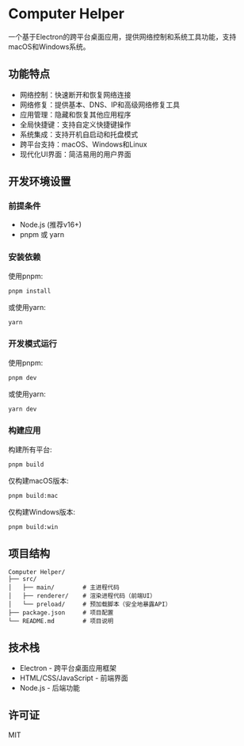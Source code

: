 # Computer Helper

一个基于Electron的跨平台桌面应用，提供网络控制和系统工具功能，支持macOS和Windows系统。

## 功能特点

- 网络控制：快速断开和恢复网络连接
- 网络修复：提供基本、DNS、IP和高级网络修复工具
- 应用管理：隐藏和恢复其他应用程序
- 全局快捷键：支持自定义快捷键操作
- 系统集成：支持开机自启动和托盘模式
- 跨平台支持：macOS、Windows和Linux
- 现代化UI界面：简洁易用的用户界面

## 开发环境设置

### 前提条件

- Node.js (推荐v16+)
- pnpm 或 yarn

### 安装依赖

使用pnpm:

```bash
pnpm install
```

或使用yarn:

```bash
yarn
```

### 开发模式运行

使用pnpm:

```bash
pnpm dev
```

或使用yarn:

```bash
yarn dev
```

### 构建应用

构建所有平台:

```bash
pnpm build
```

仅构建macOS版本:

```bash
pnpm build:mac
```

仅构建Windows版本:

```bash
pnpm build:win
```

## 项目结构

```
Computer Helper/
├── src/
│   ├── main/        # 主进程代码
│   ├── renderer/    # 渲染进程代码（前端UI）
│   └── preload/     # 预加载脚本（安全地暴露API）
├── package.json     # 项目配置
└── README.md        # 项目说明
```

## 技术栈

- Electron - 跨平台桌面应用框架
- HTML/CSS/JavaScript - 前端界面
- Node.js - 后端功能

## 许可证

MIT
